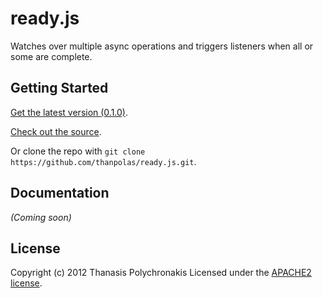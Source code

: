 # ready.js

Watches over multiple async operations and triggers listeners when all or some are complete.



## Getting Started
[Get the latest version (0.1.0)](https://github.com/thanpolas/ready.js/raw/master/dist/ready.min.js).

[Check out the source](https://github.com/thanpolas/ready.js/blob/master/lib/ready.js).

Or clone the repo with `git clone https://github.com/thanpolas/ready.js.git`.

## Documentation
_(Coming soon)_

## License
Copyright (c) 2012 Thanasis Polychronakis
Licensed under the [APACHE2 license](http://www.apache.org/licenses/LICENSE-2.0).
